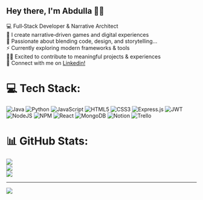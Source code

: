 ## Hey there, I'm Abdulla 👋🏽

💻 Full‑Stack Developer & Narrative Architect <br />
🌌 I create narrative‑driven games and digital experiences <br />
🧠 Passionate about blending code, design, and storytelling... <br />
⚡️ Currently exploring modern frameworks & tools <br />
🤝🏽 Excited to contribute to meaningful projects & experiences <br />
👤 Connect with me on [Linkedin!](https://www.linkedin.com/in/abdullaalshaikh/)

# 💻 Tech Stack:
![Java](https://img.shields.io/badge/java-%23ED8B00.svg?style=for-the-badge&logo=openjdk&logoColor=white) ![Python](https://img.shields.io/badge/python-3670A0?style=for-the-badge&logo=python&logoColor=ffdd54) ![JavaScript](https://img.shields.io/badge/javascript-%23323330.svg?style=for-the-badge&logo=javascript&logoColor=%23F7DF1E) ![HTML5](https://img.shields.io/badge/html5-%23E34F26.svg?style=for-the-badge&logo=html5&logoColor=white) ![CSS3](https://img.shields.io/badge/css3-%231572B6.svg?style=for-the-badge&logo=css3&logoColor=white) ![Express.js](https://img.shields.io/badge/express.js-%23404d59.svg?style=for-the-badge&logo=express&logoColor=%2361DAFB) ![JWT](https://img.shields.io/badge/JWT-black?style=for-the-badge&logo=JSON%20web%20tokens) ![NodeJS](https://img.shields.io/badge/node.js-6DA55F?style=for-the-badge&logo=node.js&logoColor=white) ![NPM](https://img.shields.io/badge/NPM-%23CB3837.svg?style=for-the-badge&logo=npm&logoColor=white) ![React](https://img.shields.io/badge/react-%2320232a.svg?style=for-the-badge&logo=react&logoColor=%2361DAFB) ![MongoDB](https://img.shields.io/badge/MongoDB-%234ea94b.svg?style=for-the-badge&logo=mongodb&logoColor=white) ![Notion](https://img.shields.io/badge/Notion-%23000000.svg?style=for-the-badge&logo=notion&logoColor=white) ![Trello](https://img.shields.io/badge/Trello-%23026AA7.svg?style=for-the-badge&logo=Trello&logoColor=white)
# 📊 GitHub Stats:
![](https://github-readme-stats.vercel.app/api?username=alshaikh-exe&theme=dark&hide_border=false&include_all_commits=false&count_private=false)<br/>
![](https://nirzak-streak-stats.vercel.app/?user=alshaikh-exe&theme=dark&hide_border=false)<br/>
![](https://github-readme-stats.vercel.app/api/top-langs/?username=alshaikh-exe&theme=dark&hide_border=false&include_all_commits=false&count_private=false&layout=compact)

---
[![](https://visitcount.itsvg.in/api?id=alshaikh-exe&icon=0&color=0)](https://visitcount.itsvg.in)

<!-- Proudly created with GPRM ( https://gprm.itsvg.in ) -->
